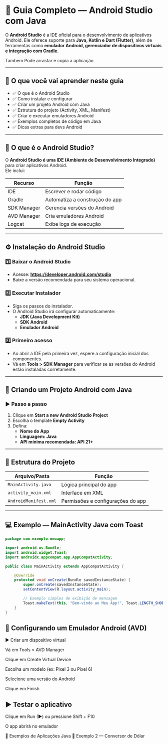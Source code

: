 # 📱 Guia Completo — Android Studio com Java

O **Android Studio** é a IDE oficial para o desenvolvimento de aplicativos Android. Ele oferece suporte para **Java, Kotlin e Dart (Flutter)**, além de ferramentas como **emulador Android, gerenciador de dispositivos virtuais e integração com Gradle**.

Tambem Pode arrastar e copia a aplicação

---

## 🚀 O que você vai aprender neste guia

- ✅ O que é o Android Studio
- ✅ Como instalar e configurar
- ✅ Criar um projeto Android com Java
- ✅ Estrutura do projeto (Activity, XML, Manifest)
- ✅ Criar e executar emuladores Android
- ✅ Exemplos completos de código em Java
- ✅ Dicas extras para devs Android

---

## 🧠 O que é o Android Studio?

O **Android Studio é uma IDE (Ambiente de Desenvolvimento Integrado)** para criar aplicativos Android.  
Ele inclui:

| Recurso | Função |
|---------|-------|
| IDE | Escrever e rodar código |
| Gradle | Automatiza a construção do app |
| SDK Manager | Gerencia versões do Android |
| AVD Manager | Cria emuladores Android |
| Logcat | Exibe logs de execução |

---

## ⚙️ Instalação do Android Studio

### 1️⃣ Baixar o Android Studio
- Acesse: **https://developer.android.com/studio**
- Baixe a versão recomendada para seu sistema operacional.

### 2️⃣ Executar Instalador
- Siga os passos do instalador.
- O Android Studio irá configurar automaticamente:
  - **JDK (Java Development Kit)**
  - **SDK Android**
  - **Emulador Android**

### 3️⃣ Primeiro acesso
- Ao abrir a IDE pela primeira vez, espere a configuração inicial dos componentes.
- Vá em **Tools > SDK Manager** para verificar se as versões do Android estão instaladas corretamente.

---

## 🎯 Criando um Projeto Android com Java

### ▶️ Passo a passo

1. Clique em **Start a new Android Studio Project**
2. Escolha o template **Empty Activity**
3. Defina:
   - **Nome do App**
   - **Linguagem: Java**
   - **API mínima recomendada: API 21+**

---

## 📁 Estrutura do Projeto

| Arquivo/Pasta | Função |
|--------------|--------|
| `MainActivity.java` | Lógica principal do app |
| `activity_main.xml` | Interface em XML |
| `AndroidManifest.xml` | Permissões e configurações do app |

---

## 💻 Exemplo — MainActivity Java com Toast

```java
package com.exemplo.meuapp;

import android.os.Bundle;
import android.widget.Toast;
import androidx.appcompat.app.AppCompatActivity;

public class MainActivity extends AppCompatActivity {

    @Override
    protected void onCreate(Bundle savedInstanceState) {
        super.onCreate(savedInstanceState);
        setContentView(R.layout.activity_main);

        // Exemplo simples de exibição de mensagem
        Toast.makeText(this, "Bem-vindo ao Meu App!", Toast.LENGTH_SHORT).show();
    }
}
```

## 📱 Configurando um Emulador Android (AVD)
▶️ Criar um dispositivo virtual

Vá em Tools > AVD Manager

Clique em Create Virtual Device

Escolha um modelo (ex: Pixel 3 ou Pixel 6)

Selecione uma versão do Android

Clique em Finish

## ▶️ Testar o aplicativo

Clique em Run (▶) ou pressione Shift + F10

O app abrirá no emulador

🧩 Exemplos de Aplicações Java
🔹 Exemplo 2 — Conversor de Dólar
